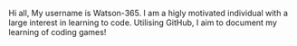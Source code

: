 Hi all, My username is Watson-365. I am a higly motivated individual with a large interest in learning to code. Utilising GitHub, I aim to document my learning of coding games! 

